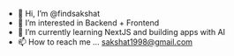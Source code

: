 - 👋 Hi, I’m @findsakshat
- 👀 I’m interested in Backend + Frontend
- 🌱 I’m currently learning NextJS and building apps with AI
- 📫 How to reach me ... sakshat1998@gmail.com

<!---
findsakshat/findsakshat is a ✨ special ✨ repository because its `README.md` (this file) appears on your GitHub profile.
You can click the Preview link to take a look at your changes.
--->
